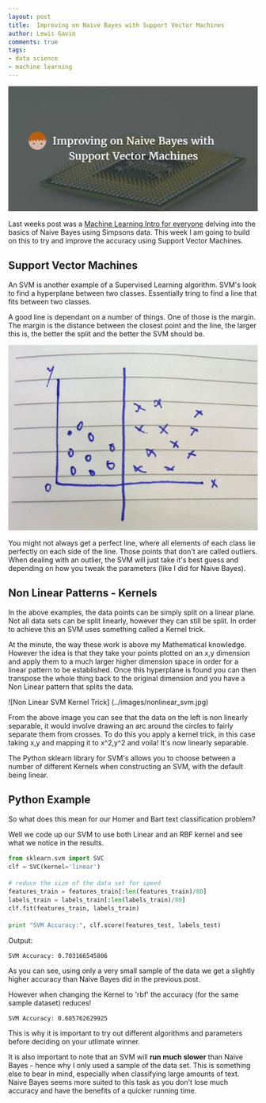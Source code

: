 ```yaml
--- 
layout: post 
title:  Improving on Naive Bayes with Support Vector Machines
author: Lewis Gavin 
comments: true 
tags: 
- data science
- machine learning
---
```


![Improving on Naive Bayes with Support Vector Machines](../images/svm.jpg)

Last weeks post was a [Machine Learning Intro for everyone](http://www.lewisgavin.co.uk/Machine-Learning-Basics) delving into the basics of Naive Bayes using Simpsons data. This week I am going to build on this to try and improve the accuracy using Support Vector Machines.

## Support Vector Machines

An SVM is another example of a Supervised Learning algorithm. SVM's look to find a hyperplane between two classes. Essentially tring to find a line that fits between two classes. 

A good line is dependant on a number of things. One of those is the margin. The margin is the distance between the closest point and the line, the larger this is, the better the split and the better the SVM should be.

![Linear SVM](../images/linear_svm.jpg)

You might not always get a perfect line, where all elements of each class lie perfectly on each side of the line. Those points that don't are called outliers. When dealing with an outlier, the SVM will just take it's best guess and depending on how you tweak the parameters (like I did for Naive Bayes). 

## Non Linear Patterns - Kernels

In the above examples, the data points can be simply split on a linear plane. Not all data sets can be split linearly, however they can still be split. In order to achieve this an SVM uses something called a Kernel trick. 

At the minute, the way these work is above my Mathematical knowledge. However the idea is that they take your points plotted on an x,y dimension and apply them to a much larger higher dimension space in order for a linear pattern to be established. Once this hyperplane is found you can then transpose the whole thing back to the original dimension and you have a Non Linear pattern that splits the data.

![Non Linear SVM Kernel Trick] (../images/nonlinear_svm.jpg)

From the above image you can see that the data on the left is non linearly separable, it would involve drawing an arc around the circles to fairly separate them from crosses. To do this you apply a kernel trick, in this case taking x,y and mapping it to x^2,y^2 and voila! It's now linearly separable.

The Python sklearn library for SVM's allows you to choose between a number of different Kernels when constructing an SVM, with the default being linear.

## Python Example

So what does this mean for our Homer and Bart text classification problem?

Well we code up our SVM to use both Linear and an RBF kernel and see what we notice in the results. 

~~~python
from sklearn.svm import SVC
clf = SVC(kernel='linear')

# reduce the size of the data set for speed
features_train = features_train[:len(features_train)/80] 
labels_train = labels_train[:len(labels_train)/80] 
clf.fit(features_train, labels_train)

print "SVM Accuracy:", clf.score(features_test, labels_test)
~~~

Output:
~~~shell
SVM Accuracy: 0.703166545806
~~~

As you can see, using only a very small sample of the data we get a slightly higher accuracy than Naive Bayes did in the previous post.

However when changing the Kernel to 'rbf' the accuracy (for the same sample dataset) reduces!

~~~shell
SVM Accuracy: 0.685762629925
~~~

This is why it is important to try out different algorithms and parameters before deciding on your utlimate winner.

It is also important to note that an SVM will **run much slower** than Naive Bayes - hence why I only used a sample of the data set. This is something else to bear in mind, especially when classifying large amounts of text. Naive Bayes seems more suited to this task as you don't lose much accuracy and have the benefits of a quicker running time.

